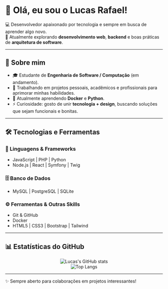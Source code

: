 # 👋 Olá, eu sou o Lucas Rafael!

💻 Desenvolvedor apaixonado por tecnologia e sempre em busca de aprender algo novo.  
🚀 Atualmente explorando **desenvolvimento web**, **backend** e boas práticas de **arquitetura de software**.  

---

## 🌟 Sobre mim
- 🎓 Estudante de **Engenharia de Software / Computação** (em andamento).
- 🔭 Trabalhando em projetos pessoais, acadêmicos e profissionais para aprimorar minhas habilidades.
- 🌱 Atualmente aprendendo **Docker** e **Python**.
- ⚡ Curiosidade: gosto de unir **tecnologia + design**, buscando soluções que sejam funcionais e bonitas.

---

## 🛠️ Tecnologias e Ferramentas
### 🚀 Linguagens & Frameworks
- JavaScript | PHP | Python  
- Node.js | React | Symfony | Twig 

### 🗄️ Banco de Dados
- MySQL | PostgreSQL | SQLite  

### ⚙️ Ferramentas & Outras Skills
- Git & GitHub  
- Docker  
- HTML5 | CSS3 | Bootstrap | Tailwind

---

## 📊 Estatísticas do GitHub
<div align="center">

![Lucas's GitHub stats](https://github-readme-stats.vercel.app/api?username=SEU-USUARIO&show_icons=true&theme=radical)  
![Top Langs](https://github-readme-stats.vercel.app/api/top-langs/?username=SEU-USUARIO&layout=compact&theme=radical)

</div>

<!-- 
---

## 🌍 Onde me encontrar
- 💼 [LinkedIn](https://www.linkedin.com/in/SEU-LINK)  
- 📧 **seuemail@exemplo.com**  
- 🖥️ [Portfólio](https://SEU-PORTFOLIO.com) _(se tiver)_ -->

---

✨ Sempre aberto para colaborações em projetos interessantes!
